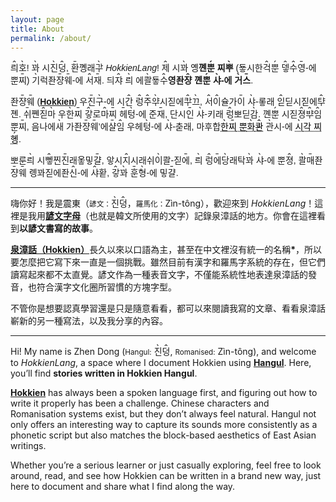 ```yaml
---
layout: page
title: About
permalink: /about/
---
```


<p style="font-family:Sans-serif, Noto Sans"> 
<ruby style="position: relative">릐<rt style="font-size:120%;position:absolute;top: -1.15em;left: 0.2em;z-index: -1">ꞈ</rt></ruby><ruby style="position: relative">호<rt style="font-size:120%;position:absolute;top: -1.15em;left: 0.2em;z-index: -1">ˎ</rt></ruby>! <ruby style="position: relative">꽈<rt style="font-size:120%;position:absolute;top: -1.15em;left: 0.2em;z-index: -1">ˎ</rt></ruby> 시<ruby style="position: relative">진<rt style="font-size:120%;position:absolute;top: -1.15em;left: 0.2em;z-index: -1">ˎ</rt></ruby><ruby style="position: relative">덩<rt style="font-size:120%;position:absolute;top: -1.15em;left: 0.2em;z-index: -1">ꞈ</rt></ruby>, <ruby style="position: relative">환<rt style="font-size: 120%;position: absolute;top: -1.15em;left: 0.2em;z-index: -1">ˍ</rt></ruby>꼥래<ruby style="position: relative">ᄀᅷ<rt style="font-size: 120%;position: absolute;top: -1.15em;left: 0.2em;z-index: -1">ˎ</rt></ruby> <i>HokkienLang</i>! <ruby style="position: relative">제<rt style="font-size:120%;position:absolute;top: -1.15em;left: 0.2em;z-index: -1">ꞈ</rt></ruby> 시<ruby style="position: relative">꽈<rt style="font-size:120%;position:absolute;top: -1.15em;left: 0.2em;z-index: -1">ˎ</rt></ruby> 옝<b>꼔<ruby style="position: relative">뿐<rt style="font-size:120%;position:absolute;top: -1.15em;left: 0.2em;z-index: -1">ˏ</rt></ruby> 찌<ruby style="position: relative">뿌<rt style="font-size:120%;position:absolute;top: -1.15em;left: 0.2em;z-index: -1">ˎ</rt></ruby></b> (둏시한<ruby style="position: relative">걱<rt style="font-size: 120%;position: absolute;top: -1.15em;left: 0.2em;z-index: -1">ꞈ</rt></ruby><ruby style="position: relative">뿐<rt style="font-size: 120%;position: absolute;top: -1.15em;left: 0.2em;z-index: -1">ˏ</rt></ruby> <ruby style="position: relative">뎋<rt style="font-size: 120%;position: absolute;top: -1.15em;left: 0.2em;z-index: -1">ꞈ</rt></ruby><ruby style="position: relative">수<rt style="font-size: 120%;position: absolute;top: -1.15em;left: 0.2em;z-index: -1">ꞈ</rt></ruby><ruby style="position: relative">영<rt style="font-size: 120%;position: absolute;top: -1.15em;left: 0.2em;z-index: -1">ˍ</rt></ruby>-에 뿐<ruby style="position: relative">찌<rt style="font-size: 120%;position: absolute;top: -1.15em;left: 0.2em;z-index: -1">ˍ</rt></ruby>) <ruby style="position: relative">기<rt style="font-size: 120%;position: absolute;top: -1.15em;left: 0.2em;z-index: -1">ˎ</rt></ruby>럭좐<ruby style="position: relative">쟝<rt style="font-size: 120%;position: absolute;top: -1.15em;left: 0.2em;z-index: -1">ˍ</rt></ruby><ruby style="position: relative">웨<rt style="font-size: 120%;position: absolute;top: -1.15em;left: 0.2em;z-index: -1">ˍ</rt></ruby>-에 <ruby style="position: relative">서<rt style="font-size: 120%;position: absolute;top: -1.15em;left: 0.2em;z-index: -1">ꞈ</rt></ruby><ruby style="position: relative">재<rt style="font-size: 120%;position: absolute;top: -1.15em;left: 0.2em;z-index: -1">ˍ</rt></ruby>. 듸<ruby style="position: relative">쟈<rt style="font-size: 120%;position: absolute;top: -1.15em;left: 0.2em;z-index: -1">ꞈ</rt></ruby> <ruby style="position: relative">릐<rt style="font-size: 120%;position: absolute;top: -1.15em;left: 0.2em;z-index: -1">ˎ</rt></ruby> 에<ruby style="position: relative">콸<rt style="font-size: 120%;position: absolute;top: -1.15em;left: 0.2em;z-index: -1">ˎ</rt></ruby>둏<ruby style="position: relative">수<rt style="font-size: 120%;position: absolute;top: -1.15em;left: 0.2em;z-index: -1">ꞈ</rt></ruby><b>영좐<ruby style="position: relative">쟝<rt style="font-size: 120%;position: absolute;top: -1.15em;left: 0.2em;z-index: -1">ꞈ</rt></ruby> 꼔<ruby style="position: relative">뿐<rt style="font-size: 120%;position: absolute;top: -1.15em;left: 0.2em;z-index: -1">ˏ</rt></ruby> <ruby style="position: relative">샤<rt style="font-size: 120%;position: absolute;top: -1.15em;left: 0.2em;z-index: -1">ˎ</rt></ruby>-에 <ruby style="position: relative">거<rt style="font-size: 120%;position: absolute;top: -1.15em;left: 0.2em;z-index: -1">ˎ</rt></ruby><ruby style="position: relative">스<rt style="font-size: 120%;position: absolute;top: -1.15em;left: 0.2em;z-index: -1">ˍ</rt></ruby></b>.
</p> 

<p style="font-family:Sans-serif, Noto Sans">
좐<ruby style="position: relative">쟝<rt style="font-size: 120%;position: absolute;top: -1.15em;left: 0.2em;z-index: -1">ˍ</rt></ruby><ruby style="position: relative">웨<rt style="font-size: 120%;position: absolute;top: -1.15em;left: 0.2em;z-index: -1">ˍ</rt></ruby> (<a href="https://en.wikipedia.org/wiki/Hokkien"><strong>Hokkien</strong></a>) 우<ruby style="position: relative">진<rt style="font-size: 120%;position: absolute;top: -1.15em;left: 0.2em;z-index: -1">ˍ</rt></ruby><ruby style="position: relative">구<rt style="font-size: 120%;position: absolute;top: -1.15em;left: 0.2em;z-index: -1">ˎ</rt></ruby>-에 시<ruby style="position: relative">간<rt style="font-size: 120%;position: absolute;top: -1.15em;left: 0.2em;z-index: -1">ꞈ</rt></ruby> <ruby style="position: relative">렁<rt style="font-size: 120%;position: absolute;top: -1.15em;left: 0.2em;z-index: -1">ꞈ</rt></ruby><ruby style='position: relative'>주<rt style='font-size: 120%;position: absolute;top: -1.15em;left: 0.2em;z-index: -1'>ꞈ</rt></ruby><ruby style='position: relative'>ᄋᆤ<rt style='font-size: 120%;position: absolute;top: -1.15em;left: 0.2em;z-index: -1'>ˎ</rt></ruby>시짇에<ruby style="position: relative">ᄏᅷ<rt style="font-size: 120%;position: absolute;top: -1.15em;left: 0.2em;z-index: -1">ꞈ</rt></ruby><ruby style="position: relative">끄<rt style="font-size: 120%;position: absolute;top: -1.15em;left: 0.2em;z-index: -1">ˎ</rt></ruby>, <ruby style="position: relative">서<rt style="font-size: 120%;position: absolute;top: -1.15em;left: 0.2em;z-index: -1">ꞈ</rt></ruby><ruby style="position: relative">이<rt style="font-size: 120%;position: absolute;top: -1.15em;left: 0.2em;z-index: -1">ꞈ</rt></ruby>슐가<ruby style="position: relative">이<rt style="font-size: 120%;position: absolute;top: -1.15em;left: 0.2em;z-index: -1">ˍ</rt></ruby> <ruby style="position: relative">샤<rt style="font-size: 120%;position: absolute;top: -1.15em;left: 0.2em;z-index: -1">ˎ</rt></ruby>-롷래 <ruby style="position: relative">읻<rt style="font-size: 120%;position: absolute;top: -1.15em;left: 0.2em;z-index: -1">ꞈ</rt></ruby>딛시짇에<ruby style="position: relative">ᄐᆤ<rt style="font-size: 120%;position: absolute;top: -1.15em;left: 0.2em;z-index: -1">ꞈ</rt></ruby>졘. <ruby style="position: relative">쉬<rt style="font-size: 120%;position: absolute;top: -1.15em;left: 0.2em;z-index: -1">ˍ</rt></ruby>쪤<ruby style="position: relative">짇<rt style="font-size: 120%;position: absolute;top: -1.15em;left: 0.2em;z-index: -1">ꞈ</rt></ruby><ruby style="position: relative">마<rt style="font-size: 120%;position: absolute;top: -1.15em;left: 0.2em;z-index: -1">ˎ</rt></ruby> 우<ruby style="position: relative">한<rt style="font-size: 120%;position: absolute;top: -1.15em;left: 0.2em;z-index: -1">ˎ</rt></ruby><ruby style="position: relative">찌<rt style="font-size: 120%;position: absolute;top: -1.15em;left: 0.2em;z-index: -1">ˍ</rt></ruby> <ruby style="position: relative">갛<rt style="font-size: 120%;position: absolute;top: -1.15em;left: 0.2em;z-index: -1">ꞈ</rt></ruby>로<ruby style="position: relative">마<rt style="font-size: 120%;position: absolute;top: -1.15em;left: 0.2em;z-index: -1">ꞈ</rt></ruby><ruby style="position: relative">찌<rt style="font-size: 120%;position: absolute;top: -1.15em;left: 0.2em;z-index: -1">ˍ</rt></ruby> <ruby style="position: relative">헤<rt style="font-size: 120%;position: absolute;top: -1.15em;left: 0.2em;z-index: -1">ˍ</rt></ruby><ruby style="position: relative">텅<rt style="font-size: 120%;position: absolute;top: -1.15em;left: 0.2em;z-index: -1">ˎ</rt></ruby>-에 준<ruby style="position: relative">재<rt style="font-size: 120%;position: absolute;top: -1.15em;left: 0.2em;z-index: -1">ˍ</rt></ruby>, 단시<ruby style="position: relative">인<rt style="font-size: 120%;position: absolute;top: -1.15em;left: 0.2em;z-index: -1">ˍ</rt></ruby> <ruby style="position: relative">샤<rt style="font-size: 120%;position: absolute;top: -1.15em;left: 0.2em;z-index: -1">ˎ</rt></ruby>-키래 <ruby style="position: relative">렁<rt style="font-size: 120%;position: absolute;top: -1.15em;left: 0.2em;z-index: -1">ꞈ</rt></ruby>뽀딛<ruby style="position: relative">감<rt style="font-size:120%;position:absolute;top: -1.15em;left: 0.2em;z-index: -1">ˎ</rt></ruby>. 꼔<ruby style="position: relative">뿐<rt style="font-size: 120%;position: absolute;top: -1.15em;left: 0.2em;z-index: -1">ˏ</rt></ruby> 시짇<ruby style="position: relative">졍<rt style="font-size: 120%;position: absolute;top: -1.15em;left: 0.2em;z-index: -1">ꞈ</rt></ruby><ruby style="position: relative">ᄇᆤ<rt style="font-size: 120%;position: absolute;top: -1.15em;left: 0.2em;z-index: -1">ꞈ</rt></ruby><ruby style="position: relative">임<rt style="font-size: 120%;position: absolute;top: -1.15em;left: 0.2em;z-index: -1">ꞈ</rt></ruby> 뿐<ruby style="position: relative">찌<rt style="font-size: 120%;position: absolute;top: -1.15em;left: 0.2em;z-index: -1">ˍ</rt></ruby>, 음나에<ruby style="position: relative">새<rt style="font-size: 120%;position: absolute;top: -1.15em;left: 0.2em;z-index: -1">ˎ</rt></ruby> 가좐<ruby style="position: relative">쟝<rt style="font-size: 120%;position: absolute;top: -1.15em;left: 0.2em;z-index: -1">ˍ</rt></ruby><ruby style="position: relative">웨<rt style="font-size: 120%;position: absolute;top: -1.15em;left: 0.2em;z-index: -1">ˍ</rt></ruby>’에<ruby style="position: relative">샬<rt style="font-size: 120%;position: absolute;top: -1.15em;left: 0.2em;z-index: -1">ˍ</rt></ruby><ruby style="position: relative">임<rt style="font-size: 120%;position: absolute;top: -1.15em;left: 0.2em;z-index: -1">ꞈ</rt></ruby> 우헤<ruby style="position: relative">텅<rt style="font-size: 120%;position: absolute;top: -1.15em;left: 0.2em;z-index: -1">ˎ</rt></ruby>-에 <ruby style="position: relative">샤<rt style="font-size: 120%;position: absolute;top: -1.15em;left: 0.2em;z-index: -1">ˎ</rt></ruby>-춛래, 마후합<a style="color:black;text-decoration: underline dotted;cursor: help" title="(漢) 漢字文化圈"><ruby style="position: relative">한<rt style="font-size: 120%;position: absolute;top: -1.15em;left: 0.2em;z-index: -1">ˎ</rt></ruby><ruby style="position: relative">찌<rt style="font-size: 120%;position: absolute;top: -1.15em;left: 0.2em;z-index: -1">ˍ</rt></ruby> 뿐<ruby style="position: relative">화<rt style="font-size: 120%;position: absolute;top: -1.15em;left: 0.2em;z-index: -1">ˎ</rt></ruby><ruby style="position: relative">콴<rt style="font-size: 120%;position: absolute;top: -1.15em;left: 0.2em;z-index: -1">ꞈ</rt></ruby></a> <ruby style="position: relative">관<rt style="font-size: 120%;position: absolute;top: -1.15em;left: 0.2em;z-index: -1">ˎ</rt></ruby>시-에 <a style="color:black;text-decoration: underline dotted;cursor: help" title="(漢) 四角字型"><ruby style="position: relative">시<rt style="font-size:120%;position:absolute;top: -1.15em;left: 0.2em;z-index: -1">ˎ</rt></ruby>각 찌<ruby style="position: relative">혱<rt style="font-size:120%;position:absolute;top: -1.15em;left: 0.2em;z-index: -1">ˏ</rt></ruby></a>.
</p>

<p style="font-family:Sans-serif, Noto Sans">
뽀룬<ruby style="position: relative">릐<rt style="font-size: 120%;position: absolute;top: -1.15em;left: 0.2em;z-index: -1">ˎ</rt></ruby> 시<ruby style="position: relative">뼇<rt style="font-size: 120%;position: absolute;top: -1.15em;left: 0.2em;z-index: -1">ꞈ</rt></ruby>찐<ruby style="position: relative">진<rt style="font-size: 120%;position: absolute;top: -1.15em;left: 0.2em;z-index: -1">ˍ</rt></ruby>래옿밓<ruby style="position: relative">걀<rt style="font-size: 120%;position: absolute;top: -1.15em;left: 0.2em;z-index: -1">ˍ</rt></ruby>, 앟시<ruby style="position: relative">지<rt style="font-size: 120%;position: absolute;top: -1.15em;left: 0.2em;z-index: -1">ꞈ</rt></ruby>시래쉬<ruby style="position: relative">이<rt style="font-size: 120%;position: absolute;top: -1.15em;left: 0.2em;z-index: -1">ˎ</rt></ruby>콸-짇<ruby style="position: relative">에<rt style="font-size: 120%;position: absolute;top: -1.15em;left: 0.2em;z-index: -1">ˍ</rt></ruby>, <ruby style="position: relative">릐<rt style="font-size:120%;position:absolute;top: -1.15em;left: 0.2em;z-index: -1">ˎ</rt></ruby> <ruby style="position: relative">렁<rt style="font-size: 120%;position: absolute;top: -1.15em;left: 0.2em;z-index: -1">ꞈ</rt></ruby><ruby style="position: relative">에<rt style="font-size: 120%;position: absolute;top: -1.15em;left: 0.2em;z-index: -1">ˍ</rt></ruby><ruby style="position: relative">당<rt style="font-size: 120%;position: absolute;top: -1.15em;left: 0.2em;z-index: -1">ˎ</rt></ruby>래탁<ruby style="position: relative">꽈<rt style="font-size: 120%;position: absolute;top: -1.15em;left: 0.2em;z-index: -1">ˎ</rt></ruby> <ruby style="position: relative">샤<rt style="font-size:120%;position:absolute;top: -1.15em;left: 0.2em;z-index: -1">ˎ</rt></ruby>-에 뿐<ruby style="position: relative">졍<rt style="font-size: 120%;position: absolute;top: -1.15em;left: 0.2em;z-index: -1">ꞈ</rt></ruby>, <ruby style="position: relative">콸<rt style="font-size: 120%;position: absolute;top: -1.15em;left: 0.2em;z-index: -1">ˎ</rt></ruby><ruby style="position: relative">매<rt style="font-size: 120%;position: absolute;top: -1.15em;left: 0.2em;z-index: -1">ˍ</rt></ruby>좐<ruby style="position: relative">쟝<rt style="font-size: 120%;position: absolute;top: -1.15em;left: 0.2em;z-index: -1">ˍ</rt></ruby><ruby style="position: relative">웨<rt style="font-size: 120%;position: absolute;top: -1.15em;left: 0.2em;z-index: -1">ˍ</rt></ruby> 롕꽈짇에좐<ruby style="position: relative">신<rt style="font-size:120%;position:absolute;top: -1.15em;left: 0.2em;z-index: -1">ꞈ</rt></ruby>-에 <ruby style="position: relative">샤<rt style="font-size: 120%;position: absolute;top: -1.15em;left: 0.2em;z-index: -1">ꞈ</rt></ruby>홛, <ruby style="position: relative">갛<rt style="font-size: 120%;position: absolute;top: -1.15em;left: 0.2em;z-index: -1">ꞈ</rt></ruby><ruby style="position: relative">꽈<rt style="font-size: 120%;position: absolute;top: -1.15em;left: 0.2em;z-index: -1">ˎ</rt> </ruby><ruby style="position: relative">훈<rt style="font-size: 120%;position: absolute;top: -1.15em;left: 0.2em;z-index: -1">ˍ</rt></ruby><ruby style="position: relative">형<rt style="font-size: 120%;position: absolute;top: -1.15em;left: 0.2em;z-index: -1">ˎ</rt></ruby>-에 밓<ruby style="position: relative">걀<rt style="font-size: 120%;position: absolute;top: -1.15em;left: 0.2em;z-index: -1">ˍ</rt></ruby>.
</p>

---

嗨你好！我是震東（<small>諺文：</small><span style="font-family:Sans-serif, Noto Sans"><ruby style="position: relative">진<rt style="font-size:120%;position:absolute;top: -1.15em;left: 0.2em;z-index: -1">ˎ</rt></ruby><ruby style="position: relative">덩<rt style="font-size:120%;position:absolute;top: -1.15em;left: 0.2em;z-index: -1">ꞈ</rt></ruby></span>，<small>羅馬化：</small>Zìn-tông），歡迎來到 <em>HokkienLang</em>！這裡是我用<strong><a href="https://zh.wikipedia.org/wiki/%E8%AB%BA%E6%96%87">諺文字母</a></strong>（也就是韓文所使用的文字）記錄泉漳話的地方。你會在這裡看到<strong>以諺文書寫的故事</strong>。

<a href="https://zh.wikipedia.org/wiki/%E6%B3%89%E6%BC%B3%E7%89%87"><strong>泉漳話（Hokkien）</strong></a>長久以來以口語為主，甚至在中文裡沒有統一的名稱<strong>*</strong>，所以要怎麼把它寫下來一直是一個挑戰。雖然目前有漢字和羅馬字系統的存在，但它們讀寫起來都不太直覺。諺文作為一種表音文字，不僅能系統性地表達泉漳話的發音，也符合漢字文化圈所習慣的方塊字型。

不管你是想要認真學習還是只是隨意看看，都可以來閱讀我寫的文章、看看泉漳話嶄新的另一種寫法，以及我分享的內容。

---

Hi! My name is Zhen Dong (<small>Hangul:</small> <span style="font-family:Sans-serif, Noto Sans"><ruby style="position: relative">진<rt style="font-size:120%;position:absolute;top: -1.15em;left: 0.2em;z-index: -1">ˎ</rt></ruby><ruby style="position: relative">덩<rt style="font-size:120%;position:absolute;top: -1.15em;left: 0.2em;z-index: -1">ꞈ</rt></ruby></span>, <small>Romanised:</small> Zìn-tông), and welcome to <em>HokkienLang</em>, a space where I document Hokkien using <a href="https://en.wikipedia.org/wiki/Hangul"><strong>Hangul</strong></a>. Here, you’ll find <strong>stories written in Hokkien Hangul</strong>.

<a href="https://en.wikipedia.org/wiki/Hokkien"><strong>Hokkien</strong></a> has always been a spoken language first, and figuring out how to write it properly has been a challenge. Chinese characters and Romanisation systems exist, but they don’t always feel natural. Hangul not only offers an interesting way to capture its sounds more consistently as a phonetic script but also matches the block-based aesthetics of East Asian writings.

Whether you’re a serious learner or just casually exploring, feel free to look around, read, and see how Hokkien can be written in a brand new way, just here to document and share what I find along the way.

